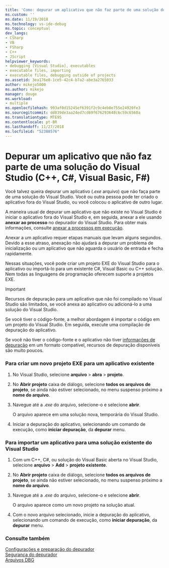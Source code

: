 ```yaml
---
title: 'Como: depurar um aplicativo que não faz parte de uma solução do Visual Studio | Microsoft Docs'
ms.custom: ''
ms.date: 11/19/2018
ms.technology: vs-ide-debug
ms.topic: conceptual
dev_langs:
- CSharp
- VB
- FSharp
- C++
- JScript
helpviewer_keywords:
- debugging [Visual Studio], executables
- executable files, importing
- executable files, debugging outside of projects
ms.assetid: 3ea176e8-1ce5-42c4-b7a2-abe3a2765033
author: mikejo5000
ms.author: mikejo
manager: douge
ms.workload:
- multiple
ms.openlocfilehash: 993af0d15245ef6391f2c9c4eb0e755e24920fe3
ms.sourcegitcommit: dd839de3aa24ed7cd69f676293648c6c59c6560a
ms.translationtype: MTE95
ms.contentlocale: pt-BR
ms.lasthandoff: 11/27/2018
ms.locfileid: "52388576"
---
```

# <a name="debug-an-app-that-isnt-part-of-a-visual-studio-solution-c-c-visual-basic-f"></a>Depurar um aplicativo que não faz parte de uma solução do Visual Studio (C++, C#, Visual Basic, F#)

Você talvez queira depurar um aplicativo (*.exe* arquivo) que não faça parte de uma solução do Visual Studio. Você ou outra pessoa pode ter criado o aplicativo fora do Visual Studio, ou você colocou o aplicativo de outro lugar. 

A maneira usual de depurar um aplicativo que não existe no Visual Studio é iniciar o aplicativo fora do Visual Studio e, em seguida, anexar a ele usando **anexar ao processo** no depurador do Visual Studio. Para obter mais informações, consulte [anexar a processos em execução](../debugger/attach-to-running-processes-with-the-visual-studio-debugger.md).  
  
Anexar a um aplicativo requer etapas manuais que levam alguns segundos. Devido a esse atraso, anexação não ajudará a depurar um problema de inicialização ou um aplicativo que não aguarda o usuário de entrada e fecha rapidamente. 

Nessas situações, você pode criar um projeto EXE do Visual Studio para o aplicativo ou importá-lo para um existente C#, Visual Basic ou C++ solução. Nem todas as linguagens de programação oferecem suporte a projetos EXE. 

>[!IMPORTANT]
>Recursos de depuração para um aplicativo que não foi compilado no Visual Studio são limitados, se você anexa ao aplicativo ou adicioná-lo a uma solução do Visual Studio. 
>
>Se você tiver o código-fonte, a melhor abordagem é importar o código em um projeto do Visual Studio. Em seguida, execute uma compilação de depuração do aplicativo.
>
>Se você não tiver o código-fonte e o aplicativo não tiver [informações de depuração](../debugger/how-to-set-debug-and-release-configurations.md) em um formato compatível, recursos de depuração disponíveis são muito poucos. 

### <a name="to-create-a-new-exe-project-for-an-existing-app"></a>Para criar um novo projeto EXE para um aplicativo existente  
   
1. No Visual Studio, selecione **arquivo** > **abra** > **projeto**.  
   
1. No **Abrir projeto** caixa de diálogo, selecione **todos os arquivos de projeto**, se ainda não estiver selecionado, no menu suspenso próximo a **nome do arquivo**.  
   
1. Navegue até a *.exe* do arquivo, selecione-o e selecione **abrir**.  
   
   O arquivo aparece em uma solução nova, temporária do Visual Studio.

1. Iniciar a depuração do aplicativo, selecionando um comando de execução, como **iniciar depuração**, da **depurar** menu.    
  
### <a name="to-import-an-app-into-an-existing-visual-studio-solution"></a>Para importar um aplicativo para uma solução existente do Visual Studio  
  
1.  Com um C++, C#, ou solução do Visual Basic aberta no Visual Studio, selecione **arquivo** > **Add** > **projeto existente**.  
  
1. No **Abrir projeto** caixa de diálogo, selecione **todos os arquivos de projeto**, se ainda não estiver selecionado, no menu suspenso próximo a **nome do arquivo**.  
   
1. Navegue até a *.exe* do arquivo, selecione-o e selecione **abrir**.  
   
   O arquivo aparece como um novo projeto na solução atual.  
   
1. Com o novo arquivo selecionado, inicie a depuração do aplicativo, selecionando um comando de execução, como **iniciar depuração**, da **depurar** menu.    
  
### <a name="see-also"></a>Consulte também  
 [Configurações e preparação do depurador](../debugger/debugger-settings-and-preparation.md)   
 [Segurança do depurador](../debugger/debugger-security.md)   
 [Arquivos DBG](/previous-versions/visualstudio/visual-studio-2010/da528y14(v=vs.100))